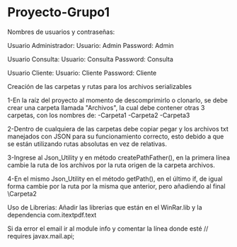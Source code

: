 # Proyecto-Grupo1
Nombres de usuarios y contraseñas:

Usuario Administrador: Usuario: Admin Password: Admin

Usuario Consulta: Usuario: Consulta Password: Consulta

Usuario Cliente: Usuario: Cliente Password: Cliente

Creación de las carpetas y rutas para los archivos serializables

1-En la raíz del proyecto al momento de descomprimirlo o clonarlo, se debe crear una carpeta llamada "Archivos", la cual debe contener  otras 3 carpetas, con los nombres de:
-Carpeta1
-Carpeta2
-Carpeta3


2-Dentro de cualquiera de las carpetas debe copiar pegar y los archivos txt manejados con JSON para su funcionamiento
correcto, esto debido a que se están utilizando rutas absolutas en vez de relativas.

3-Ingrese al Json_Utility y en método createPathFather(), en la primera línea cambie la ruta de los archivos por la ruta origen de
la carpeta archivos.

4-En el mismo Json_Utility en el método getPath(), en el último if, de igual forma cambie por la ruta por la misma que anterior,
pero añadiendo al final \\Carpeta2


Uso de Librerias:
Añadir las librerias que están en el WinRar.lib y la dependencia com.itextpdf.text

Si da error el email ir al module info y comentar la línea donde esté // requires javax.mail.api;
